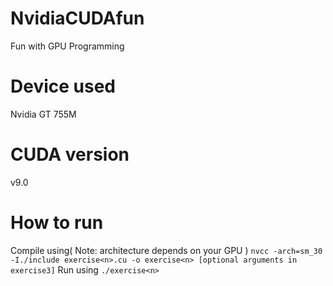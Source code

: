 # NvidiaCUDAfun
Fun with GPU Programming

# Device used
Nvidia GT 755M

# CUDA version
v9.0

# How to run
Compile using( Note: architecture depends on your GPU )
`nvcc -arch=sm_30 -I./include exercise<n>.cu -o exercise<n> [optional arguments in exercise3]`
Run using
`./exercise<n>`
